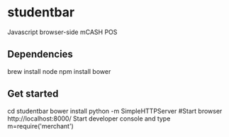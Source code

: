 studentbar
==========

Javascript browser-side mCASH POS

Dependencies
---------
brew install node
npm install bower



Get started
---------
cd studentbar
bower install
python -m SimpleHTTPServer
#Start browser 
http://localhost:8000/
Start developer console and type
m=require('merchant')


